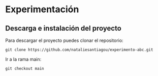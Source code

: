 # Experimentación

## Descarga e instalación del proyecto

Para descargar el proyecto puedes clonar el repositorio:

    git clone https://github.com/nataliesantiagou/experimento-abc.git
    
Ir a la rama main:

    git checkout main
